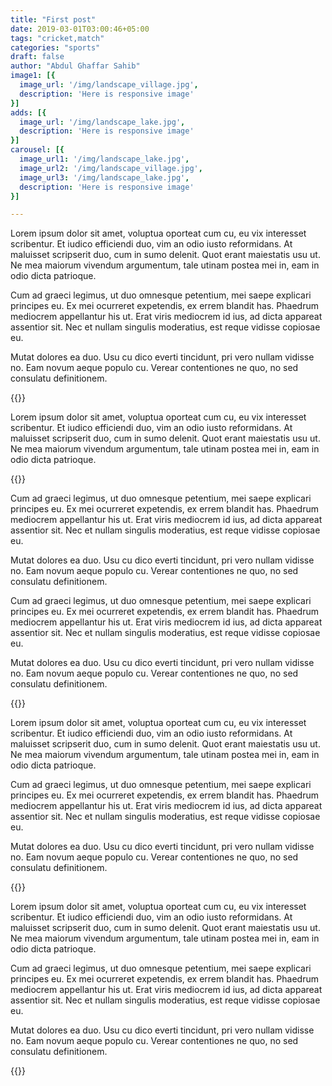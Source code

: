 ```yaml
---
title: "First post"
date: 2019-03-01T03:00:46+05:00
tags: "cricket,match"
categories: "sports"
draft: false
author: "Abdul Ghaffar Sahib"
image1: [{
  image_url: '/img/landscape_village.jpg',
  description: 'Here is responsive image'
}]
adds: [{
  image_url: '/img/landscape_lake.jpg',
  description: 'Here is responsive image'
}]
carousel: [{
  image_url1: '/img/landscape_lake.jpg',
  image_url2: '/img/landscape_village.jpg',
  image_url3: '/img/landscape_lake.jpg',
  description: 'Here is responsive image'
}]

---
```

Lorem ipsum dolor sit amet, voluptua oporteat cum cu, eu vix interesset scribentur. Et iudico efficiendi duo, vim an odio iusto reformidans. At maluisset scripserit duo, cum in sumo delenit. Quot erant maiestatis usu ut. Ne mea maiorum vivendum argumentum, tale utinam postea mei in, eam in odio dicta patrioque.

Cum ad graeci legimus, ut duo omnesque petentium, mei saepe explicari principes eu. Ex mei ocurreret expetendis, ex errem blandit has. Phaedrum mediocrem appellantur his ut. Erat viris mediocrem id ius, ad dicta appareat assentior sit. Nec et nullam singulis moderatius, est reque vidisse copiosae eu.

Mutat dolores ea duo. Usu cu dico everti tincidunt, pri vero nullam vidisse no. Eam novum aeque populo cu. Verear contentiones ne quo, no sed consulatu definitionem.

{{<image>}}

Lorem ipsum dolor sit amet, voluptua oporteat cum cu, eu vix interesset scribentur. Et iudico efficiendi duo, vim an odio iusto reformidans. At maluisset scripserit duo, cum in sumo delenit. Quot erant maiestatis usu ut. Ne mea maiorum vivendum argumentum, tale utinam postea mei in, eam in odio dicta patrioque.

{{<adds>}}

Cum ad graeci legimus, ut duo omnesque petentium, mei saepe explicari principes eu. Ex mei ocurreret expetendis, ex errem blandit has. Phaedrum mediocrem appellantur his ut. Erat viris mediocrem id ius, ad dicta appareat assentior sit. Nec et nullam singulis moderatius, est reque vidisse copiosae eu.

Mutat dolores ea duo. Usu cu dico everti tincidunt, pri vero nullam vidisse no. Eam novum aeque populo cu. Verear contentiones ne quo, no sed consulatu definitionem.

Cum ad graeci legimus, ut duo omnesque petentium, mei saepe explicari principes eu. Ex mei ocurreret expetendis, ex errem blandit has. Phaedrum mediocrem appellantur his ut. Erat viris mediocrem id ius, ad dicta appareat assentior sit. Nec et nullam singulis moderatius, est reque vidisse copiosae eu.

Mutat dolores ea duo. Usu cu dico everti tincidunt, pri vero nullam vidisse no. Eam novum aeque populo cu. Verear contentiones ne quo, no sed consulatu definitionem.

{{<carousel>}}

Lorem ipsum dolor sit amet, voluptua oporteat cum cu, eu vix interesset scribentur. Et iudico efficiendi duo, vim an odio iusto reformidans. At maluisset scripserit duo, cum in sumo delenit. Quot erant maiestatis usu ut. Ne mea maiorum vivendum argumentum, tale utinam postea mei in, eam in odio dicta patrioque.

Cum ad graeci legimus, ut duo omnesque petentium, mei saepe explicari principes eu. Ex mei ocurreret expetendis, ex errem blandit has. Phaedrum mediocrem appellantur his ut. Erat viris mediocrem id ius, ad dicta appareat assentior sit. Nec et nullam singulis moderatius, est reque vidisse copiosae eu.

Mutat dolores ea duo. Usu cu dico everti tincidunt, pri vero nullam vidisse no. Eam novum aeque populo cu. Verear contentiones ne quo, no sed consulatu definitionem.

{{<trends>}}

Lorem ipsum dolor sit amet, voluptua oporteat cum cu, eu vix interesset scribentur. Et iudico efficiendi duo, vim an odio iusto reformidans. At maluisset scripserit duo, cum in sumo delenit. Quot erant maiestatis usu ut. Ne mea maiorum vivendum argumentum, tale utinam postea mei in, eam in odio dicta patrioque.

Cum ad graeci legimus, ut duo omnesque petentium, mei saepe explicari principes eu. Ex mei ocurreret expetendis, ex errem blandit has. Phaedrum mediocrem appellantur his ut. Erat viris mediocrem id ius, ad dicta appareat assentior sit. Nec et nullam singulis moderatius, est reque vidisse copiosae eu.

Mutat dolores ea duo. Usu cu dico everti tincidunt, pri vero nullam vidisse no. Eam novum aeque populo cu. Verear contentiones ne quo, no sed consulatu definitionem.


{{<related-list>}}

